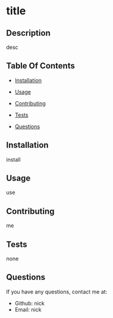 # title

  

  ## Description
  desc
  
  ## Table Of Contents
  * [Installation](#installation)
  * [Usage](#usage)
  
  * [Contributing](#contributing)
  * [Tests](#tests)
  * [Questions](#questions)
  
  ## Installation
  install
  
  ## Usage
  use
  
  
  
  
  ## Contributing
  me
  
  ## Tests
  none
  
  ## Questions 
  If you have any questions, contact me at:
  
  * Github: nick
  * Email: nick
  